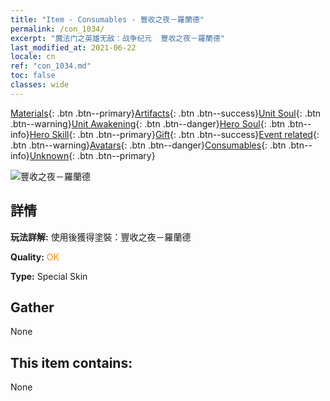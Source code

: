 ```yaml
---
title: "Item - Consumables - 豐收之夜－羅蘭德"
permalink: /con_1034/
excerpt: "魔法门之英雄无敌：战争纪元  豐收之夜－羅蘭德"
last_modified_at: 2021-06-22
locale: cn
ref: "con_1034.md"
toc: false
classes: wide
---
```

 [Materials](/ItemsCN/){: .btn .btn--primary}[Artifacts](/ItemsCN/Artifacts/){: .btn .btn--success}[Unit Soul](/ItemsCN/UnitSoul/){: .btn .btn--warning}[Unit Awakening](/ItemsCN/UnitAwakening/){: .btn .btn--danger}[Hero Soul](/ItemsCN/HeroSoul/){: .btn .btn--info}[Hero Skill](/ItemsCN/HeroSkill/){: .btn .btn--primary}[Gift](/ItemsCN/Gift/){: .btn .btn--success}[Event related](/ItemsCN/Events/){: .btn .btn--warning}[Avatars](/ItemsCN/Avatars/){: .btn .btn--danger}[Consumables](/ItemsCN/Consumables/){: .btn .btn--info}[Unknown](/ItemsCN/Unknown/){: .btn .btn--primary}

 ![豐收之夜－羅蘭德](/images/h/h_Roland5.jpg)

## 詳情
 **玩法詳解:** 使用後獲得塗裝：豐收之夜－羅蘭德

 **Quality:** <span style="color: #FF8C00">OK</span>

 **Type:** Special Skin

## Gather

  None

## This item contains:

  None

